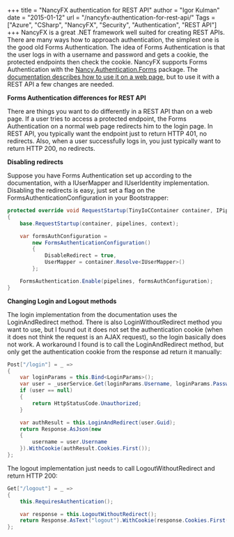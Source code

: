 +++
title = "NancyFX authentication for REST API"
author = "Igor Kulman"
date = "2015-01-12"
url = "/nancyfx-authentication-for-rest-api/"
Tags = ["Azure", "CSharp", "NancyFX", "Security", "Authentication", "REST API"]
+++
NancyFX is a great .NET framework well suited for creating REST APIs. There are many ways how to approach authentication, the simplest one is the good old Forms Authentication. The idea of Forms Authentication is that the user logs in with a username and password and gets a cookie, the protected endpoints then check the cookie. NancyFX supports Forms Authentication with the [Nancy.Authentication.Forms][1] package. The [documentation describes how to use it on a web page][2], but to use it with a REST API a few changes are needed.

**Forms Authentication differences for REST API**

There are things you want to do differently in a REST API than on a web page. If a user tries to access a protected endpoint, the Forms Authentication on a normal web page redirects him to the login page. In REST API, you typically want the endpoint just to return HTTP 401, no redirects. Also, when a user successfully logs in, you just typically want to return HTTP 200, no redirects.

<!--more-->

**Disabling redirects**

Suppose you have Forms Authentication set up according to the documentation, with a IUserMapper and IUserIdentity implementation. Disabling the redirects is easy, just set a flag on the FormsAuthenticationConfiguration in your Bootstrapper:

```csharp
protected override void RequestStartup(TinyIoCContainer container, IPipelines pipelines, NancyContext context)
{
    base.RequestStartup(container, pipelines, context);

    var formsAuthConfiguration =
        new FormsAuthenticationConfiguration()
        {
            DisableRedirect = true,
            UserMapper = container.Resolve<IUserMapper>()
        };

    FormsAuthentication.Enable(pipelines, formsAuthConfiguration);
}
```

**Changing Login and Logout methods**

The login implementation from the documentation uses the LoginAndRedirect method. There is also LoginWithoutRedirect method you want to use, but I found out it does not set the authentication cookie (when it does not think the request is an AJAX request), so the login basically does not work. A workaround I found is to call the LoginAndRedirect method, but only get the authentication cookie from the response ad return it manually:

```csharp
Post["/login"] = _ =>
{
    var loginParams = this.Bind<LoginParams>();
    var user = _userService.Get(loginParams.Username, loginParams.Password);
    if (user == null)
    {
        return HttpStatusCode.Unauthorized;
    }

    var authResult = this.LoginAndRedirect(user.Guid);
    return Response.AsJson(new
    {
        username = user.Username
    }).WithCookie(authResult.Cookies.First());
};
```

The logout implementation just needs to call LogoutWithoutRedirect and return HTTP 200:

```csharp
Get["/logout"] = _ =>
{
    this.RequiresAuthentication();

    var response = this.LogoutWithoutRedirect();
    return Response.AsText("logout").WithCookie(response.Cookies.First());
};
```

 [1]: https://www.nuget.org/packages/Nancy.Authentication.Forms/
 [2]: https://github.com/NancyFx/Nancy/wiki/Forms-Authentication
